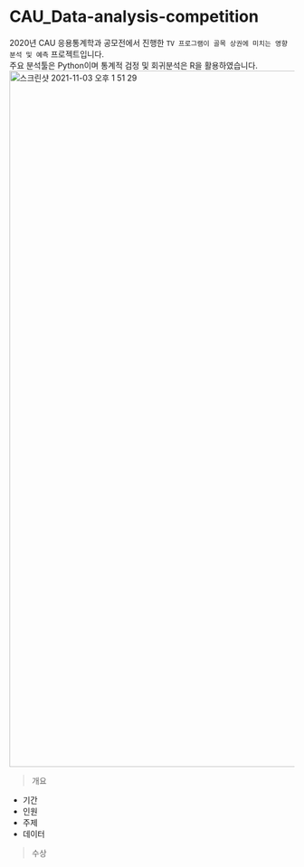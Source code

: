 # CAU_Data-analysis-competition

2020년 CAU 응용통계학과 공모전에서 진행한 `TV 프로그램이 골목 상권에 미치는 영향 분석 및 예측` 프로젝트입니다. <br>
주요 분석툴은 Python이며 통계적 검정 및 회귀분석은 R을 활용하였습니다.
<img width="1232" alt="스크린샷 2021-11-03 오후 1 51 29" src="https://user-images.githubusercontent.com/79994991/140011472-e40ee2e1-63eb-47f2-9dfe-98cbf55d7dda.png">

> 개요
- 기간 
- 인원
- 주제
- 데이터 

> 수상




